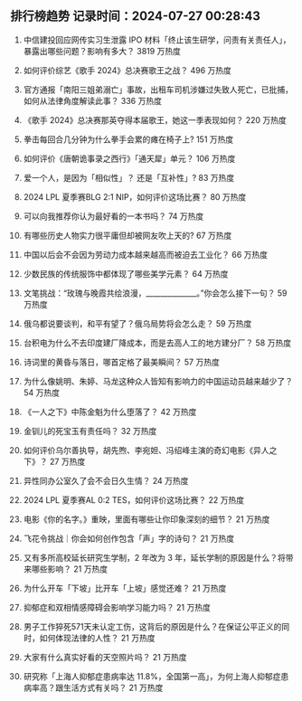 
## 排行榜趋势 记录时间：2024-07-27 00:28:43
  
  1. 中信建投回应网传实习生泄露 IPO 材料「终止该生研学，问责有关责任人」，暴露出哪些问题？影响有多大？ 3819 万热度
    
  2. 如何评价综艺《歌手 2024》总决赛歌王之战？ 496 万热度
    
  3. 官方通报「南阳三姐弟溺亡」事故，出租车司机涉嫌过失致人死亡，已批捕，如何从法律角度解读此事？ 336 万热度
    
  4. 《歌手 2024》总决赛那英夺得本届歌王，她这一季表现如何？ 220 万热度
    
  5. 拳击每回合几分钟为什么拳手会累的瘫在椅子上? 151 万热度
    
  6. 如何评价《唐朝诡事录之西行》「通天犀」单元？ 106 万热度
    
  7. 爱一个人，是因为「相似性」？ 还是「互补性」? 83 万热度
    
  8. 2024 LPL 夏季赛BLG 2:1 NIP，如何评价这场比赛？ 80 万热度
    
  9. 可以向我推荐你认为最好看的一本书吗？ 74 万热度
    
  10. 有哪些历史人物实力很平庸但却被网友吹上天的? 67 万热度
    
  11. 中国以后会不会因为劳动力成本越来越高而被迫去工业化？ 66 万热度
    
  12. 少数民族的传统服饰中都体现了哪些美学元素？ 64 万热度
    
  13. 文笔挑战：“玫瑰与晚霞共绘浪漫，______________。”你会怎么接下一句？ 59 万热度
    
  14. 俄乌都说要谈判，和平有望了？俄乌局势将会怎么走？ 59 万热度
    
  15. 台积电为什么不去印度建厂降成本，而是去高人工的地方建分厂？ 58 万热度
    
  16. 诗词里的黄昏与落日，哪首定格了最美瞬间？ 57 万热度
    
  17. 为什么像姚明、朱婷、马龙这种众人皆知有影响力的中国运动员越来越少了？ 54 万热度
    
  18. 《一人之下》中陈金魁为什么堕落了？ 42 万热度
    
  19. 金钏儿的死宝玉有责任吗？ 32 万热度
    
  20. 如何评价乌尔善执导，胡先煦、李宛妲、冯绍峰主演的奇幻电影《异人之下》？ 27 万热度
    
  21. 异性同办公室久了会不会日久生情？ 24 万热度
    
  22. 2024 LPL 夏季赛AL 0:2 TES，如何评价这场比赛？ 22 万热度
    
  23. 电影《你的名字。》重映，里面有哪些让你印象深刻的细节？ 21 万热度
    
  24. 飞花令挑战｜你会如何创作包含「声」字的诗句？ 21 万热度
    
  25. 又有多所高校延长研究生学制，2 年改为 3 年，延长学制的原因是什么？将带来哪些影响？ 21 万热度
    
  26. 为什么开车「下坡」比开车「上坡」感觉还难？ 21 万热度
    
  27. 抑郁症和双相情感障碍会影响学习能力吗？ 21 万热度
    
  28. 男子工作猝死571天未认定工伤，这背后的原因是什么？在保证公平正义的同时，如何体现法律的人性？ 21 万热度
    
  29. 大家有什么真实好看的天空照片吗？ 21 万热度
    
  30. 研究称「上海人抑郁症患病率达 11.8%，全国第一高」，为何上海人抑郁症患病率高？跟生活方式有关吗？ 21 万热度
    